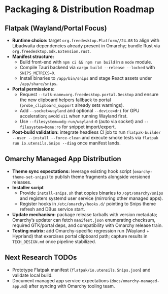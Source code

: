 # Packaging & Distribution Roadmap

## Flatpak (Wayland/Portal Focus)

- **Runtime choice:** target `org.freedesktop.Platform//24.08` to align with Libadwaita dependencies already present in Omarchy; bundle Rust via `org.freedesktop.Sdk.Extension.rust`.
- **Manifest structure:**
  - Build front-end with `npm ci && npm run build` in a `node` module.
  - Compile Tauri backend via `cargo build --release --locked` with `SNIPS_METRICS=0`.
  - Install binaries to `/app/bin/snips` and stage React assets under `/app/share/snips`.
- **Portal permissions:**
  - Request `--talk-name=org.freedesktop.portal.Desktop` and ensure the new clipboard helpers fallback to portal (`probe_clipboard_support` already sets warnings).
  - Add `--socket=wayland` and optional `--device=dri` for GPU acceleration; avoid `x11` when running Wayland first.
  - Use `--filesystem=xdg-run/wayland-0` (auto via socket) and `--filesystem=home:ro` for snippet import/export.
- **Post-build validation:** integrate headless CI job to run `flatpak-builder --user --install --force-clean` and execute smoke tests via `flatpak run io.utensils.Snips --diag` once manifest lands.

## Omarchy Managed App Distribution

- **Theme sync expectations:** leverage existing hook script (`omarchy-theme-set-snips`) to publish theme fragments alongside versioned releases.
- **Installer script**
  - Provide `install-snips.sh` that copies binaries to `/opt/omarchy/snips` and registers systemd user service (mirroring other managed apps).
  - Register hooks in `/etc/omarchy/hooks.d/` pointing to Snips theme refresh and DBus service start.
- **Update mechanism:** package release tarballs with version metadata; Omarchy’s updater can fetch `manifest.json` enumerating checksum, required GTK/portal deps, and compatibility with Omarchy release train.
- **Testing matrix:** add Omarchy-specific regression run (Wayland + Hyprland) that exercises portal clipboard path; capture results in `TECH_DESIGN.md` once pipeline stabilized.

## Next Research TODOs

- Prototype Flatpak manifest (`flatpak/io.utensils.Snips.json`) and validate local build.
- Document managed app service expectations (`docs/omarchy-managed-app.md`) after syncing with Omarchy tooling team.
